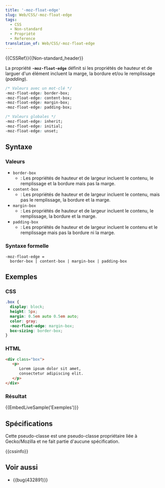 ```yaml
---
title: '-moz-float-edge'
slug: Web/CSS/-moz-float-edge
tags:
  - CSS
  - Non-standard
  - Propriété
  - Reference
translation_of: Web/CSS/-moz-float-edge
---
```


{{CSSRef}}{{Non-standard_header}}

La propriété **`-moz-float-edge`** définit si les propriétés de hauteur et de larguer d'un élément incluent la marge, la bordure et/ou le remplissage (_padding_).

```css
/* Valeurs avec un mot-clé */
-moz-float-edge: border-box;
-moz-float-edge: content-box;
-moz-float-edge: margin-box;
-moz-float-edge: padding-box;

/* Valeurs globales */
-moz-float-edge: inherit;
-moz-float-edge: initial;
-moz-float-edge: unset;
```

## Syntaxe

### Valeurs

- `border-box`
  - : Les propriétés de hauteur et de largeur incluent le contenu, le remplissage et la bordure mais pas la marge.
- `content-box`
  - : Les propriétés de hauteur et de largeur incluent le contenu, mais pas le remplissage, la bordure et la marge.
- `margin-box`
  - : Les propriétés de hauteur et de largeur incluent le contenu, le remplissage, la bordure et la marge.
- `padding-box`
  - : Les propriétés de hauteur et de largeur incluent le contenu et le remplissage mais pas la bordure ni la marge.

### Syntaxe formelle

```plain
-moz-float-edge =
  border-box | content-box | margin-box | padding-box
```

## Exemples

### CSS

```css
.box {
  display: block;
  height: 5px;
  margin: 0.5em auto 0.5em auto;
  color: gray;
  -moz-float-edge: margin-box;
  box-sizing: border-box;
}
```

### HTML

```html
<div class="box">
   <p>
      Lorem ipsum dolor sit amet,
      consectetur adipiscing elit.
   </p>
</div>
```

### Résultat

{{EmbedLiveSample('Exemples')}}

## Spécifications

Cette pseudo-classe est une pseudo-classe propriétaire liée à Gecko/Mozilla et ne fait partie d'aucune spécification.

{{cssinfo}}

## Voir aussi

- {{bug(432891)}}
